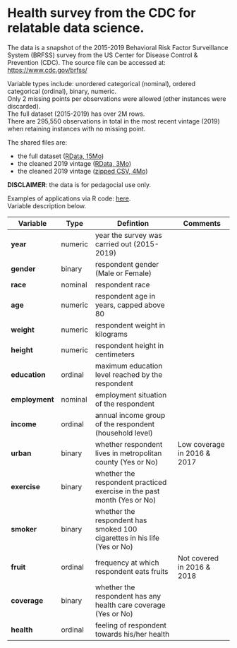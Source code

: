 # Health survey from the CDC for relatable data science.

The data is a snapshot of the 2015-2019 Behavioral Risk Factor Surveillance System (BRFSS) survey from the US Center for Disease Control & Prevention (CDC). The source file can be accessed at: https://www.cdc.gov/brfss/

Variable types include: unordered categorical (nominal), ordered categorical (ordinal), binary, numeric.    
Only 2 missing points per observations were allowed (other instances were discarded).   
The full dataset (2015-2019) has over 2M rows.  
There are 295,550 observations in total in the most recent vintage (2019) when retaining instances with no missing point.

The shared files are:   
- the full dataset ([RData, 15Mo](/data/health_data.RData))  
- the cleaned 2019 vintage ([RData, 3Mo](/data/health_2019.RData))   
- the cleaned 2019 vintage ([zipped CSV, 4Mo](/data/health_2019.csv.zip))    

**DISCLAIMER**: the data is for pedagocial use only.  

Examples of applications via R code: [here](cdc_md.md).     
Variable description below.

|**Variable** | Type | Defintion |  Comments |
|---|---|---|---|
|**year** | numeric | year the survey was carried out (2015-2019)| |  
| **gender** | binary | respondent gender (Male or Female) |  |    
| **race** | nominal | respondent race  |   | 
| **age** | numeric | respondent age in years, capped above 80 |   | 
| **weight** | numeric | respondent weight in kilograms |  |
| **height**  |numeric | respondent height in centimeters  |  | 
| **education** | ordinal | maximum education level reached by the respondent  |  |
| **employment** | nominal | employment situation of the respondent |    |
| **income** | ordinal | annual income group of the respondent (household level) |   |
| **urban** | binary | whether respondent lives in metropolitan county (Yes or No)  | Low coverage in 2016 & 2017 |     
| **exercise** | binary | whether the respondent practiced exercise in the past month (Yes or No)  |  | 
| **smoker** | binary | whether the respondent has smoked 100 cigarettes in his life (Yes or No)  |     |  
| **fruit** | ordinal | frequency at which respondent eats fruits |  Not covered in 2016 & 2018 |  
| **coverage**|  binary | whether the respondent has any health care coverage (Yes or No) |  | 
| **health** | ordinal | feeling of respondent towards his/her health |    
